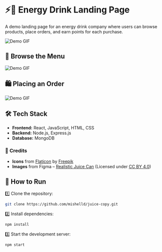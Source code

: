 

# ⚡🥤 Energy Drink Landing Page  

A demo landing page for an energy drink company where users can browse products, place orders, and earn points for each purchase.

![Demo GIF](https://github.com/mishelld/juice-copy/blob/master/homeGIFX2.gif)   

## 🛒 Browse the Menu
![Demo GIF](https://github.com/mishelld/juice-copy/blob/master/MenuGIF.gif)  

## 🛍️ Placing an Order
![Demo GIF](https://github.com/mishelld/juice-copy/blob/master/cartGIF.gif)  

## 🛠️ Tech Stack  

- **Frontend:** React, JavaScript, HTML, CSS  
- **Backend:** Node.js, Express.js  
- **Database:** MongoDB

### 📌 **Credits**  
- **Icons** from [Flaticon](https://www.flaticon.com/) by [Freepik](https://www.freepik.com/)  
- **Images** from Figma – [Realistic Juice Can](https://www.figma.com/community/file/1314570230973700007) (Licensed under [CC BY 4.0](https://creativecommons.org/licenses/by/4.0/))  

## 🚀 How to Run  

1️⃣ Clone the repository:  
```bash
git clone https://github.com/mishelld/juice-copy.git
```
2️⃣ Install dependencies:  
```bash
npm install
```
3️⃣ Start the development server:  
```bash
npm start
```


